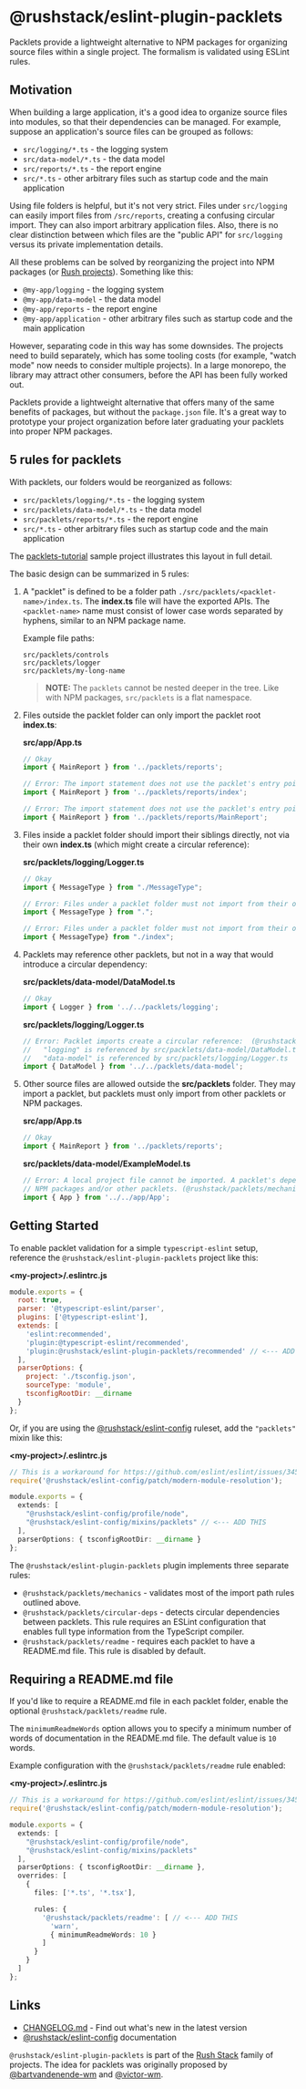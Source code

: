 # @rushstack/eslint-plugin-packlets

Packlets provide a lightweight alternative to NPM packages for organizing source files within a single project.  The formalism is validated using ESLint rules.

## Motivation

When building a large application, it's a good idea to organize source files into modules, so that their dependencies can be managed.  For example, suppose an application's source files can be grouped as follows:

- `src/logging/*.ts` - the logging system
- `src/data-model/*.ts` - the data model
- `src/reports/*.ts` - the report engine
- `src/*.ts` - other arbitrary files such as startup code and the main application

Using file folders is helpful, but it's not very strict. Files under `src/logging` can easily import files from `/src/reports`, creating a confusing circular import.  They can also import arbitrary application files.  Also, there is no clear distinction between which files are the "public API" for `src/logging` versus its private implementation details.

All these problems can be solved by reorganizing the project into NPM packages (or [Rush projects](https://rushjs.io/)).  Something like this:

- `@my-app/logging` - the logging system
- `@my-app/data-model` - the data model
- `@my-app/reports` - the report engine
- `@my-app/application` - other arbitrary files such as startup code and the main application

However, separating code in this way has some downsides.  The projects need to build separately, which has some tooling costs (for example, "watch mode" now needs to consider multiple projects).  In a large monorepo, the library may attract other consumers, before the API has been fully worked out.

Packlets provide a lightweight alternative that offers many of the same benefits of packages, but without the `package.json` file.  It's a great way to prototype your project organization before later graduating your packlets into proper NPM packages.

## 5 rules for packlets

With packlets, our folders would be reorganized as follows:

- `src/packlets/logging/*.ts` - the logging system
- `src/packlets/data-model/*.ts` - the data model
- `src/packlets/reports/*.ts` - the report engine
- `src/*.ts` - other arbitrary files such as startup code and the main application

The [packlets-tutorial](https://github.com/microsoft/rushstack-samples/tree/main/other/packlets-tutorial) sample project illustrates this layout in full detail.

The basic design can be summarized in 5 rules:

1. A "packlet" is defined to be a folder path `./src/packlets/<packlet-name>/index.ts`. The **index.ts** file will have the exported APIs. The `<packlet-name>` name must consist of lower case words separated by hyphens, similar to an NPM package name.

    Example file paths:
    ```
    src/packlets/controls
    src/packlets/logger
    src/packlets/my-long-name
    ```

    > **NOTE:** The `packlets` cannot be nested deeper in the tree. Like with NPM packages, `src/packlets` is a flat namespace.

2. Files outside the packlet folder can only import the packlet root **index.ts**:

    **src/app/App.ts**
    ```ts
    // Okay
    import { MainReport } from '../packlets/reports';

    // Error: The import statement does not use the packlet's entry point (@rushstack/packlets/mechanics)
    import { MainReport } from '../packlets/reports/index';

    // Error: The import statement does not use the packlet's entry point (@rushstack/packlets/mechanics)
    import { MainReport } from '../packlets/reports/MainReport';
    ```

3. Files inside a packlet folder should import their siblings directly, not via their own **index.ts** (which might create a circular reference):

    **src/packlets/logging/Logger.ts**
    ```ts
    // Okay
    import { MessageType } from "./MessageType";

    // Error: Files under a packlet folder must not import from their own index.ts file (@rushstack/packlets/mechanics)
    import { MessageType } from ".";

    // Error: Files under a packlet folder must not import from their own index.ts file (@rushstack/packlets/mechanics)
    import { MessageType} from "./index";
    ```


4. Packlets may reference other packlets, but not in a way that would introduce a circular dependency:

    **src/packlets/data-model/DataModel.ts**
    ```ts
    // Okay
    import { Logger } from '../../packlets/logging';
    ```

    **src/packlets/logging/Logger.ts**
    ```ts
    // Error: Packlet imports create a circular reference:  (@rushstack/packlets/circular-deps)
    //   "logging" is referenced by src/packlets/data-model/DataModel.ts
    //   "data-model" is referenced by src/packlets/logging/Logger.ts
    import { DataModel } from '../../packlets/data-model';
    ```

5. Other source files are allowed outside the **src/packlets** folder. They may import a packlet, but packlets must only import from other packlets or NPM packages.

    **src/app/App.ts**

    ```ts
    // Okay
    import { MainReport } from '../packlets/reports';
    ```

    **src/packlets/data-model/ExampleModel.ts**
    ```ts
    // Error: A local project file cannot be imported. A packlet's dependencies must be
    // NPM packages and/or other packlets. (@rushstack/packlets/mechanics)
    import { App } from '../../app/App';
    ```


## Getting Started

To enable packlet validation for a simple `typescript-eslint` setup, reference the `@rushstack/eslint-plugin-packlets` project like this:

**\<my-project\>/.eslintrc.js**
```js
module.exports = {
  root: true,
  parser: '@typescript-eslint/parser',
  plugins: ['@typescript-eslint'],
  extends: [
    'eslint:recommended',
    'plugin:@typescript-eslint/recommended',
    'plugin:@rushstack/eslint-plugin-packlets/recommended' // <--- ADD THIS
  ],
  parserOptions: {
    project: './tsconfig.json',
    sourceType: 'module',
    tsconfigRootDir: __dirname
  }
};
```

Or, if you are using the [@rushstack/eslint-config](https://www.npmjs.com/package/@rushstack/eslint-config) ruleset, add the `"packlets"` mixin like this:

**\<my-project\>/.eslintrc.js**
```ts
// This is a workaround for https://github.com/eslint/eslint/issues/3458
require('@rushstack/eslint-config/patch/modern-module-resolution');

module.exports = {
  extends: [
    "@rushstack/eslint-config/profile/node",
    "@rushstack/eslint-config/mixins/packlets" // <--- ADD THIS
  ],
  parserOptions: { tsconfigRootDir: __dirname }
};
```

The `@rushstack/eslint-plugin-packlets` plugin implements three separate rules:

- `@rushstack/packlets/mechanics` - validates most of the import path rules outlined above.
- `@rushstack/packlets/circular-deps` - detects circular dependencies between packlets.  This rule requires an ESLint configuration that enables full type information from the TypeScript compiler.
- `@rushstack/packlets/readme` - requires each packlet to have a README.md file. This rule is disabled by default.

## Requiring a README.md file

If you'd like to require a README.md file in each packlet folder, enable the optional `@rushstack/packlets/readme` rule.

The `minimumReadmeWords` option allows you to specify a minimum number of words of documentation in the README.md file.  The default value is `10` words.

Example configuration with the `@rushstack/packlets/readme` rule enabled:

**\<my-project\>/.eslintrc.js**
```ts
// This is a workaround for https://github.com/eslint/eslint/issues/3458
require('@rushstack/eslint-config/patch/modern-module-resolution');

module.exports = {
  extends: [
    "@rushstack/eslint-config/profile/node",
    "@rushstack/eslint-config/mixins/packlets"
  ],
  parserOptions: { tsconfigRootDir: __dirname },
  overrides: [
    {
      files: ['*.ts', '*.tsx'],

      rules: {
        '@rushstack/packlets/readme': [ // <--- ADD THIS
          'warn',
          { minimumReadmeWords: 10 }
        ]
      }
    }
  ]
};
```

## Links

- [CHANGELOG.md](
  https://github.com/microsoft/rushstack/blob/master/stack/eslint-plugin-packlets/CHANGELOG.md) - Find
  out what's new in the latest version
- [@rushstack/eslint-config](https://www.npmjs.com/package/@rushstack/eslint-config) documentation

`@rushstack/eslint-plugin-packlets` is part of the [Rush Stack](https://rushstack.io/) family of projects.
The idea for packlets was originally proposed by [@bartvandenende-wm](https://github.com/bartvandenende-wm)
and [@victor-wm](https://github.com/victor-wm).
